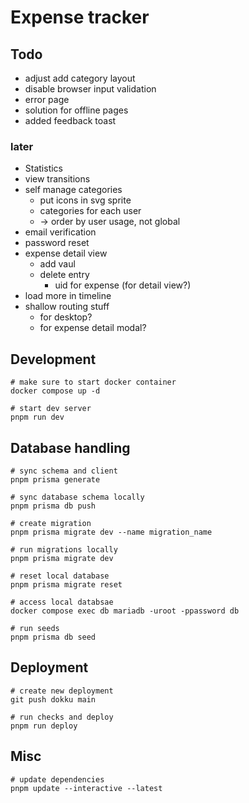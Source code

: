 # Expense tracker

## Todo

- adjust add category layout
- disable browser input validation
- error page
- solution for offline pages
- added feedback toast

### later

- Statistics
- view transitions
- self manage categories
  - put icons in svg sprite
  - categories for each user
  - -> order by user usage, not global
- email verification
- password reset
- expense detail view
  - add vaul
  - delete entry
    - uid for expense (for detail view?)
- load more in timeline
- shallow routing stuff
  - for desktop?
  - for expense detail modal?

## Development

```
# make sure to start docker container
docker compose up -d

# start dev server
pnpm run dev
```

## Database handling

```
# sync schema and client
pnpm prisma generate

# sync database schema locally
pnpm prisma db push

# create migration
pnpm prisma migrate dev --name migration_name

# run migrations locally
pnpm prisma migrate dev

# reset local database
pnpm prisma migrate reset

# access local databsae
docker compose exec db mariadb -uroot -ppassword db

# run seeds
pnpm prisma db seed
```

## Deployment

```
# create new deployment
git push dokku main

# run checks and deploy
pnpm run deploy
```

## Misc

```
# update dependencies
pnpm update --interactive --latest
```
